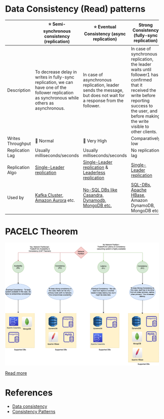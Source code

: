 # Data Consistency (Read) patterns

|                   | :star: Semi-synchronous consistency (replication)                                                                                                            | :star: Eventual Consistency (async replication)                                                                    | Strong Consistency (fully-sync replication)                                                                                                                                                               |
|-------------------|--------------------------------------------------------------------------------------------------------------------------------------------------------------|--------------------------------------------------------------------------------------------------------------------|-----------------------------------------------------------------------------------------------------------------------------------------------------------------------------------------------------------|
| Description       | To decrease delay in writes in fully-sync replication, we can have one of the follower replication as synchronous while others as asynchronous.              | In case of asynchronous replication, leader sends the message, but does not wait for a response from the follower. | In case of synchronous replication, the leader waits until follower1 has confirmed that it received the write before reporting success to the user, and before making the write visible to other clients. |
| Writes Throughput | :rocket: Normal                                                                                                                                              | :rocket: Very High                                                                                                 | Comparatively low                                                                                                                                                                                         |
| Replication Lag   | Usually milliseconds/seconds                                                                                                                                 | Usually milliseconds/seconds                                                                                       | No replication lag                                                                                                                                                                                        |
| Replication Algo  | [Single-Leader replication](SingleLeaderReplication.md)                                                                                                      | [Single-Leader replication](SingleLeaderReplication.md) & [Leaderless replication](Replication.md)                 | [Single-Leader replication](SingleLeaderReplication.md)                                                                                                                                                   |
| Used by           | [Kafka Cluster](../../5_MessageBrokersEDA/Kafka/Readme.md), [Amazon Aurora](../../2_AWSServices/6_DatabaseServices/AmazonRDS/AmazonAurora/Readme.md) etc. | [No-SQL DBs like Casandra, Dynamodb, MongoDB etc.](../NoSQL-Databases/Readme.md)                                | [SQL-DBs](../SQL-Databases/Readme.md), [Apache HBase](../NoSQL-Databases/WideColumnDB/ApacheHBase.md), Amazon DynamoDB, MongoDB etc.                                                                |

# PACELC Theorem

![img.png](../CAP&PACELCTheorems/PACELC_Diagram.drawio.png)

[Read more](../CAP&PACELCTheorems/Readme.md)

# References
- [Data consistency](https://en.wikipedia.org/wiki/Data_consistency)
- [Consistency Patterns](https://github.com/donnemartin/system-design-primer#consistency-patterns)
